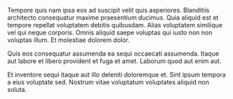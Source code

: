 Tempore quis nam ipsa eos ad suscipit velit quis asperiores. Blanditiis architecto consequatur maxime praesentium ducimus. Quia aliquid est et tempore repellat voluptatem debitis quibusdam. Alias voluptatem similique vel qui neque corporis. Omnis aliquid saepe voluptas qui iusto non non voluptas illum. Et molestiae dolorem dolor.
 Quis eos consequatur assumenda ea sequi occaecati assumenda. Itaque aut labore et libero provident et fuga et amet. Laborum quod aut enim aut.
 Et inventore sequi itaque aut illo deleniti doloremque et. Sint ipsum tempora a eius voluptate sed. Nostrum vitae voluptatum voluptates aliquid non soluta.